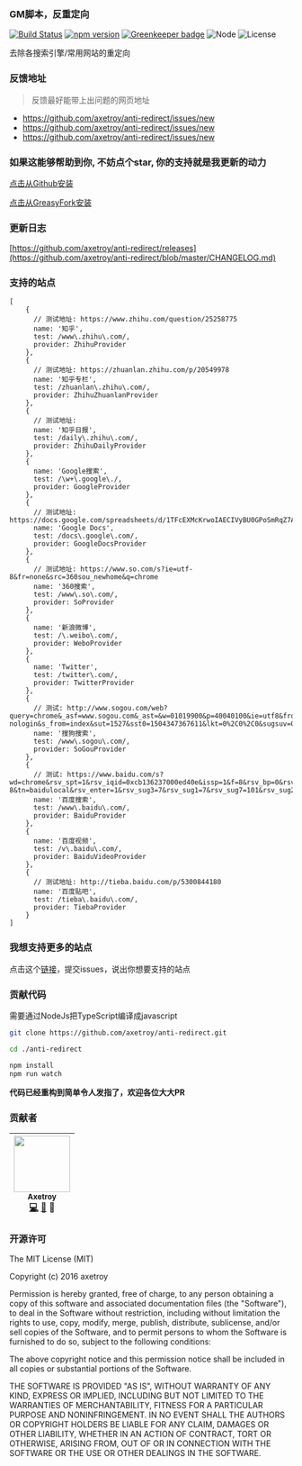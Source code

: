 ### GM脚本，反重定向
[![Build Status](https://travis-ci.org/axetroy/anti-redirect.svg?branch=master)](https://travis-ci.org/axetroy/anti-redirect)
[![npm version](https://badge.fury.io/js/anti-redirect.svg)](https://badge.fury.io/js/anti-redirect)
[![Greenkeeper badge](https://badges.greenkeeper.io/axetroy/anti-redirect.svg)](https://greenkeeper.io/)
![Node](https://img.shields.io/badge/node-%3E=6.0-blue.svg?style=flat-square)
![License](https://img.shields.io/badge/license-MIT-green.svg)

去除各搜索引擎/常用网站的重定向

### 反馈地址

> 反馈最好能带上出问题的网页地址

- https://github.com/axetroy/anti-redirect/issues/new
- https://github.com/axetroy/anti-redirect/issues/new
- https://github.com/axetroy/anti-redirect/issues/new

### 如果这能够帮助到你, 不妨点个star, 你的支持就是我更新的动力

[点击从Github安装](https://github.com/axetroy/anti-redirect/raw/gh-pages/anti-redirect.min.user.js)

[点击从GreasyFork安装](https://greasyfork.org/scripts/11915-anti-redirect-typescript/code/anti-redirect%20(typescript).user.js)

### 更新日志

[https://github.com/axetroy/anti-redirect/releases](https://github.com/axetroy/anti-redirect/blob/master/CHANGELOG.md)

### 支持的站点

```
[
    {
      // 测试地址: https://www.zhihu.com/question/25258775
      name: '知乎',
      test: /www\.zhihu\.com/,
      provider: ZhihuProvider
    },
    {
      // 测试地址: https://zhuanlan.zhihu.com/p/20549978
      name: '知乎专栏',
      test: /zhuanlan\.zhihu\.com/,
      provider: ZhihuZhuanlanProvider
    },
    {
      // 测试地址:
      name: '知乎日报',
      test: /daily\.zhihu\.com/,
      provider: ZhihuDailyProvider
    },
    {
      name: 'Google搜索',
      test: /\w+\.google\./,
      provider: GoogleProvider
    },
    {
      // 测试地址: https://docs.google.com/spreadsheets/d/1TFcEXMcKrwoIAECIVyBU0GPoSmRqZ7A0VBvqeKYVSww/htmlview
      name: 'Google Docs',
      test: /docs\.google\.com/,
      provider: GoogleDocsProvider
    },
    {
      // 测试地址: https://www.so.com/s?ie=utf-8&fr=none&src=360sou_newhome&q=chrome
      name: '360搜索',
      test: /www\.so\.com/,
      provider: SoProvider
    },
    {
      name: '新浪微博',
      test: /\.weibo\.com/,
      provider: WeboProvider
    },
    {
      name: 'Twitter',
      test: /twitter\.com/,
      provider: TwitterProvider
    },
    {
      // 测试: http://www.sogou.com/web?query=chrome&_asf=www.sogou.com&_ast=&w=01019900&p=40040100&ie=utf8&from=index-nologin&s_from=index&sut=1527&sst0=1504347367611&lkt=0%2C0%2C0&sugsuv=00091651B48CA45F593B61A29B131405&sugtime=1504347367611
      name: '搜狗搜索',
      test: /www\.sogou\.com/,
      provider: SoGouProvider
    },
    {
      // 测试: https://www.baidu.com/s?wd=chrome&rsv_spt=1&rsv_iqid=0xcb136237000ed40e&issp=1&f=8&rsv_bp=0&rsv_idx=2&ie=utf-8&tn=baidulocal&rsv_enter=1&rsv_sug3=7&rsv_sug1=7&rsv_sug7=101&rsv_sug2=0&inputT=813&rsv_sug4=989&timestamp=1504349229266&rn=50&vf_bl=1
      name: '百度搜索',
      test: /www\.baidu\.com/,
      provider: BaiduProvider
    },
    {
      name: '百度视频',
      test: /v\.baidu\.com/,
      provider: BaiduVideoProvider
    },
    {
      // 测试地址: http://tieba.baidu.com/p/5300844180
      name: '百度贴吧',
      test: /tieba\.baidu\.com/,
      provider: TiebaProvider
    }
]
```

### 我想支持更多的站点

点击这个[链接](https://github.com/axetroy/anti-redirect/issues/new)，提交issues，说出你想要支持的站点

### 贡献代码

需要通过NodeJs把TypeScript编译成javascript

```bash
git clone https://github.com/axetroy/anti-redirect.git

cd ./anti-redirect

npm install
npm run watch
```

**代码已经重构到简单令人发指了，欢迎各位大大PR**

### 贡献者

<!-- ALL-CONTRIBUTORS-LIST:START - Do not remove or modify this section -->
| [<img src="https://avatars1.githubusercontent.com/u/9758711?v=3" width="100px;"/><br /><sub>Axetroy</sub>](http://axetroy.github.io)<br />[💻](https://github.com/axetroyanti-redirect/anti-redirect/commits?author=axetroy) [🐛](https://github.com/axetroyanti-redirect/anti-redirect/issues?q=author%3Aaxetroy) 🎨 |
| :---: |
<!-- ALL-CONTRIBUTORS-LIST:END -->

### 开源许可

The MIT License (MIT)

Copyright (c) 2016 axetroy

Permission is hereby granted, free of charge, to any person obtaining a copy
of this software and associated documentation files (the "Software"), to deal
in the Software without restriction, including without limitation the rights
to use, copy, modify, merge, publish, distribute, sublicense, and/or sell
copies of the Software, and to permit persons to whom the Software is
furnished to do so, subject to the following conditions:

The above copyright notice and this permission notice shall be included in all
copies or substantial portions of the Software.

THE SOFTWARE IS PROVIDED "AS IS", WITHOUT WARRANTY OF ANY KIND, EXPRESS OR
IMPLIED, INCLUDING BUT NOT LIMITED TO THE WARRANTIES OF MERCHANTABILITY,
FITNESS FOR A PARTICULAR PURPOSE AND NONINFRINGEMENT. IN NO EVENT SHALL THE
AUTHORS OR COPYRIGHT HOLDERS BE LIABLE FOR ANY CLAIM, DAMAGES OR OTHER
LIABILITY, WHETHER IN AN ACTION OF CONTRACT, TORT OR OTHERWISE, ARISING FROM,
OUT OF OR IN CONNECTION WITH THE SOFTWARE OR THE USE OR OTHER DEALINGS IN THE
SOFTWARE.
